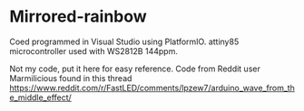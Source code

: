 # Mirrored-rainbow

Coed programmed in Visual Studio using PlatformIO.
attiny85 microcontroller used with WS2812B 144ppm.

Not my code, put it here for easy reference.
Code from Reddit user Marmilicious found in this thread https://www.reddit.com/r/FastLED/comments/lpzew7/arduino_wave_from_the_middle_effect/
